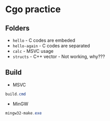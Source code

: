 # Cgo practice

## Folders
* `hello` - C codes are embeded
* `hello-again` - C codes are separated
* `calc` - MSVC usage
* `structs` - C++ vector - Not working, why???

## Build
* MSVC
```powershell
build.cmd
```
* MinGW
```powershell
mingw32-make.exe
```
